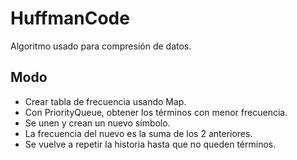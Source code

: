 # HuffmanCode
 Algoritmo usado para compresión de datos. 
 ## Modo
 * Crear tabla de frecuencia usando Map.  
 * Con PriorityQueue, obtener los términos con menor frecuencia.  
 * Se unen y crean un nuevo símbolo.  
 * La frecuencia del nuevo es la suma de los 2 anteriores.  
 * Se vuelve a repetir la historia hasta que no queden términos.  
